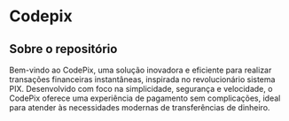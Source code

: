 # Codepix
## Sobre o repositório

Bem-vindo ao CodePix, uma solução inovadora e eficiente para realizar transações financeiras instantâneas, inspirada no revolucionário sistema PIX. Desenvolvido com foco na simplicidade, segurança e velocidade, o CodePix oferece uma experiência de pagamento sem complicações, ideal para atender às necessidades modernas de transferências de dinheiro.
